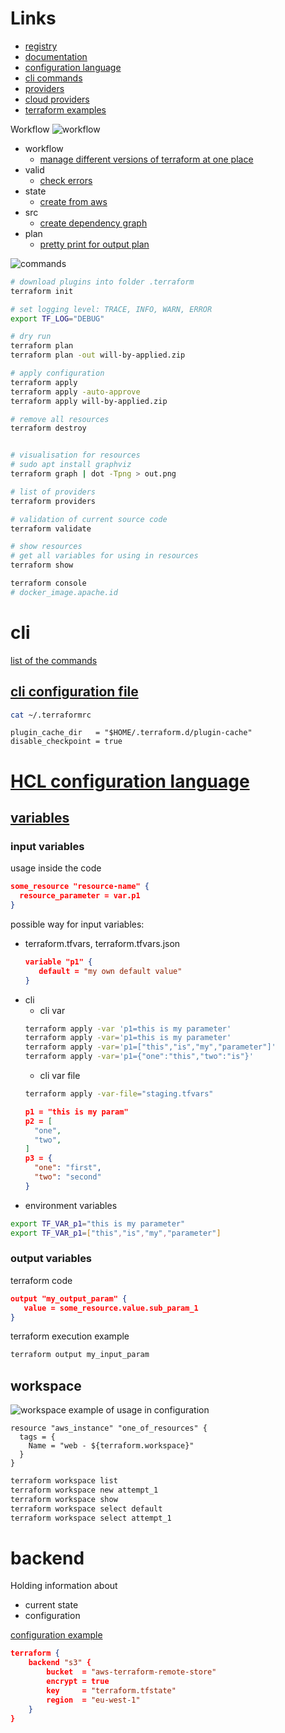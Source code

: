 # Links
* [registry](https://registry.terraform.io/)
* [documentation](https://www.terraform.io/docs/index.html)
* [configuration language](https://www.terraform.io/docs/configuration/index.html)
* [cli commands](https://www.terraform.io/docs/commands/index.html)
* [providers](https://www.terraform.io/docs/providers/)
* [cloud providers](https://www.terraform.io/docs/providers/type/major-index.html)  
* [terraform examples](https://www.terraform.io/intro/examples/index.html)


Workflow
![workflow](https://i.postimg.cc/qvXLs2D1/terraform-workflow.png)
* workflow
  * [manage different versions of terraform at one place](https://github.com/tfutils/tfenv)
* valid
  * [check errors](https://github.com/terraform-linters/tflint)
* state
  * [create from aws](https://github.com/dtan4/terraforming)
* src
  * [create dependency graph](https://github.com/28mm/blast-radius)
* plan
  * [pretty print for output plan](https://github.com/coinbase/terraform-landscape)

![commands](https://i.postimg.cc/RZ8khXTJ/terraform-commands.png)
  
```sh
# download plugins into folder .terraform
terraform init 

# set logging level: TRACE, INFO, WARN, ERROR
export TF_LOG="DEBUG"

# dry run
terraform plan
terraform plan -out will-by-applied.zip

# apply configuration
terraform apply
terraform apply -auto-approve
terraform apply will-by-applied.zip

# remove all resources
terraform destroy


# visualisation for resources
# sudo apt install graphviz
terraform graph | dot -Tpng > out.png

# list of providers
terraform providers

# validation of current source code
terraform validate

# show resources
# get all variables for using in resources
terraform show

terraform console
# docker_image.apache.id
```
  

# cli
[list of the commands](https://www.terraform.io/docs/commands/index.html)
## [cli configuration file](https://www.terraform.io/docs/commands/cli-config.html)
```sh
cat ~/.terraformrc
```
```properties
plugin_cache_dir   = "$HOME/.terraform.d/plugin-cache"
disable_checkpoint = true
```

# [HCL configuration language](https://www.terraform.io/docs/configuration/index.html)
## [variables](https://www.terraform.io/docs/configuration/variables.html)
### input variables
usage inside the code
```json
some_resource "resource-name" {
  resource_parameter = var.p1
}
```
possible way for input variables:
* terraform.tfvars, terraform.tfvars.json
  ```json
  variable "p1" {
     default = "my own default value"
  }
  ```
* cli
  * cli var
  ```sh
  terraform apply -var 'p1=this is my parameter'
  terraform apply -var='p1=this is my parameter'  
  terraform apply -var='p1=["this","is","my","parameter"]'  
  terraform apply -var='p1={"one":"this","two":"is"}'    
  ```
  * cli var file  
  ```sh
  terraform apply -var-file="staging.tfvars"
  ```
  ```json
  p1 = "this is my param"
  p2 = [
    "one", 
    "two", 
  ]
  p3 = {
    "one": "first",
    "two": "second"
  }
  ```
* environment variables
```sh
export TF_VAR_p1="this is my parameter"
export TF_VAR_p1=["this","is","my","parameter"]  
```
### output variables
terraform code
```json
output "my_output_param" {
   value = some_resource.value.sub_param_1
}
```
terraform execution example
```sh
terraform output my_input_param
```

## workspace
![workspace](https://i.postimg.cc/mrzXt9Ld/terraform-workspaces.png)
example of usage in configuration 
```hcl
resource "aws_instance" "one_of_resources" {
  tags = {
    Name = "web - ${terraform.workspace}"
  }
}
```
```sh
terraform workspace list
terraform workspace new attempt_1
terraform workspace show
terraform workspace select default
terraform workspace select attempt_1
```

# backend
Holding information about
* current state  
* configuration

[configuration example](https://medium.com/faun/terraform-remote-backend-demystified-cb4132b95057)
```json
terraform {  
    backend "s3" {
        bucket  = "aws-terraform-remote-store"
        encrypt = true
        key     = "terraform.tfstate"    
        region  = "eu-west-1"  
    }
}
```
